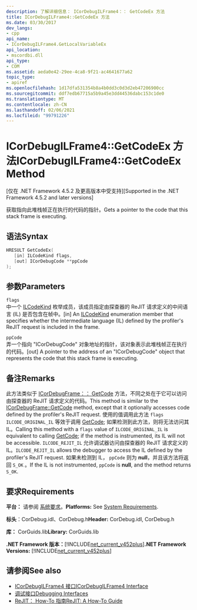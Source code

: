 ```yaml
---
description: 了解详细信息： ICorDebugILFrame4：： GetCodeEx 方法
title: ICorDebugILFrame4::GetCodeEx 方法
ms.date: 03/30/2017
dev_langs:
- cpp
api_name:
- ICorDebugILFrame4.GetLocalVariableEx
api_location:
- mscordbi.dll
api_type:
- COM
ms.assetid: aeda0e42-29ee-4ca8-9f21-ac4641677a62
topic_type:
- apiref
ms.openlocfilehash: 1d17dfa531354b8a4b0dd3c0d3d2eb47206900cc
ms.sourcegitcommit: ddf7edb67715a5b9a45e3dd44536dabc153c1de0
ms.translationtype: MT
ms.contentlocale: zh-CN
ms.lasthandoff: 02/06/2021
ms.locfileid: "99791226"
---
```

# <a name="icordebugilframe4getcodeex-method"></a><span data-ttu-id="85d49-103">ICorDebugILFrame4::GetCodeEx 方法</span><span class="sxs-lookup"><span data-stu-id="85d49-103">ICorDebugILFrame4::GetCodeEx Method</span></span>

<span data-ttu-id="85d49-104">[仅在 .NET Framework 4.5.2 及更高版本中受支持]</span><span class="sxs-lookup"><span data-stu-id="85d49-104">[Supported in the .NET Framework 4.5.2 and later versions]</span></span>  
  
 <span data-ttu-id="85d49-105">获取指向此堆栈帧正在执行的代码的指针。</span><span class="sxs-lookup"><span data-stu-id="85d49-105">Gets a pointer to the code that this stack frame is executing.</span></span>  
  
## <a name="syntax"></a><span data-ttu-id="85d49-106">语法</span><span class="sxs-lookup"><span data-stu-id="85d49-106">Syntax</span></span>  
  
```cpp
HRESULT GetCodeEx(  
   [in] ILCodeKind flags,
   [out] ICorDebugCode **ppCode  
);  
```  
  
## <a name="parameters"></a><span data-ttu-id="85d49-107">参数</span><span class="sxs-lookup"><span data-stu-id="85d49-107">Parameters</span></span>  

 `flags`  
 <span data-ttu-id="85d49-108">中一个 [ILCodeKind](ilcodekind-enumeration.md) 枚举成员，该成员指定由探查器的 ReJIT 请求定义的中间语言 (IL) 是否包含在帧中。</span><span class="sxs-lookup"><span data-stu-id="85d49-108">[in] An [ILCodeKind](ilcodekind-enumeration.md) enumeration member that specifies whether the intermediate language (IL) defined by the profiler's ReJIT request is included in the frame.</span></span>  
  
 `ppCode`  
 <span data-ttu-id="85d49-109">弄一个指向 "ICorDebugCode" 对象地址的指针，该对象表示此堆栈帧正在执行的代码。</span><span class="sxs-lookup"><span data-stu-id="85d49-109">[out] A pointer to the address of an "ICorDebugCode" object that represents the code that this stack frame is executing.</span></span>  
  
## <a name="remarks"></a><span data-ttu-id="85d49-110">备注</span><span class="sxs-lookup"><span data-stu-id="85d49-110">Remarks</span></span>  

 <span data-ttu-id="85d49-111">此方法类似于 [ICorDebugFrame：： GetCode](icordebugframe-getcode-method.md) 方法，不同之处在于它可以访问由探查器的 ReJIT 请求定义的代码。</span><span class="sxs-lookup"><span data-stu-id="85d49-111">This method is similar to the [ICorDebugFrame::GetCode](icordebugframe-getcode-method.md) method, except that it optionally accesses code defined by the profiler's ReJIT request.</span></span> <span data-ttu-id="85d49-112">使用的值调用此方法 `flags` `ILCODE_ORIGINAL_IL` 等效于调用 [GetCode](icordebugframe-getcode-method.md); 如果检测到此方法，则将无法访问其 IL。</span><span class="sxs-lookup"><span data-stu-id="85d49-112">Calling this method with a `flags` value of `ILCODE_ORIGINAL_IL` is equivalent to calling [GetCode](icordebugframe-getcode-method.md); if the method is instrumented, its IL will not be accessible.</span></span> <span data-ttu-id="85d49-113">`ILCODE_REJIT_IL` 允许调试器访问由探查器的 ReJIT 请求定义的 IL。</span><span class="sxs-lookup"><span data-stu-id="85d49-113">`ILCODE_REJIT_IL` allows the debugger to access the IL defined by the profiler's ReJIT request.</span></span> <span data-ttu-id="85d49-114">如果未检测到 IL， `ppCode` 则为 **null**，并且该方法将返回 `S_OK` 。</span><span class="sxs-lookup"><span data-stu-id="85d49-114">If the IL is not instrumented, `ppCode` is **null**, and the method returns `S_OK`.</span></span>  
  
## <a name="requirements"></a><span data-ttu-id="85d49-115">要求</span><span class="sxs-lookup"><span data-stu-id="85d49-115">Requirements</span></span>  

 <span data-ttu-id="85d49-116">**平台：** 请参阅 [系统要求](../../get-started/system-requirements.md)。</span><span class="sxs-lookup"><span data-stu-id="85d49-116">**Platforms:** See [System Requirements](../../get-started/system-requirements.md).</span></span>  
  
 <span data-ttu-id="85d49-117">**标头**：CorDebug.idl、CorDebug.h</span><span class="sxs-lookup"><span data-stu-id="85d49-117">**Header:** CorDebug.idl, CorDebug.h</span></span>  
  
 <span data-ttu-id="85d49-118">**库：** CorGuids.lib</span><span class="sxs-lookup"><span data-stu-id="85d49-118">**Library:** CorGuids.lib</span></span>  
  
 <span data-ttu-id="85d49-119">**.NET Framework 版本：**[!INCLUDE[net_current_v452plus](../../../../includes/net-current-v452plus-md.md)]</span><span class="sxs-lookup"><span data-stu-id="85d49-119">**.NET Framework Versions:** [!INCLUDE[net_current_v452plus](../../../../includes/net-current-v452plus-md.md)]</span></span>  
  
## <a name="see-also"></a><span data-ttu-id="85d49-120">请参阅</span><span class="sxs-lookup"><span data-stu-id="85d49-120">See also</span></span>

- [<span data-ttu-id="85d49-121">ICorDebugILFrame4 接口</span><span class="sxs-lookup"><span data-stu-id="85d49-121">ICorDebugILFrame4 Interface</span></span>](icordebugilframe4-interface.md)
- [<span data-ttu-id="85d49-122">调试接口</span><span class="sxs-lookup"><span data-stu-id="85d49-122">Debugging Interfaces</span></span>](debugging-interfaces.md)
- [<span data-ttu-id="85d49-123">ReJIT： How-To 指南</span><span class="sxs-lookup"><span data-stu-id="85d49-123">ReJIT: A How-To Guide</span></span>](/archive/blogs/davbr/rejit-a-how-to-guide)
